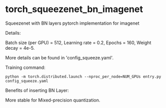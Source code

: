 # torch_squeezenet_bn_imagenet
Squeezenet with BN layers pytorch implementation for imagenet

Details:

Batch size (per GPU) = 512, Learning rate = 0.2, Epochs = 160, Weight decay = 4e-5.

More details can be found in 'config_squeeze.yaml'.

Training command:
```
python -m torch.distributed.launch --nproc_per_node=NUM_GPUs entry.py config_squeeze.yaml
```


Benefits of inserting BN Layer:

More stable for Mixed-precision quantization.

